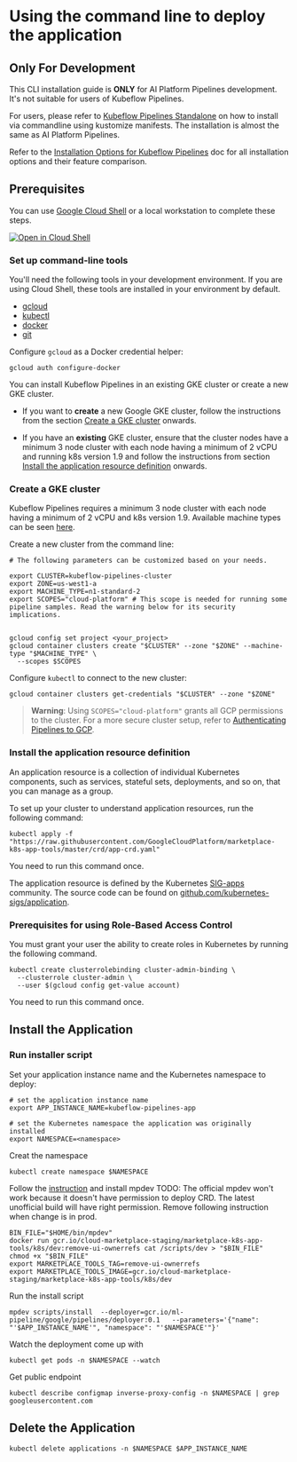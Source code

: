 # Using the command line to deploy the application

## Only For Development

This CLI installation guide is **ONLY** for AI Platform Pipelines development. It's not suitable for users of Kubeflow Pipelines.

For users, please refer to [Kubeflow Pipelines Standalone](https://www.kubeflow.org/docs/pipelines/installation/standalone-deployment/) on how to install via commandline using kustomize manifests. The installation is almost the same as AI Platform Pipelines.

Refer to the [Installation Options for Kubeflow Pipelines](https://www.kubeflow.org/docs/pipelines/installation/overview/) doc for all installation options and their feature comparison.

## Prerequisites

You can use [Google Cloud Shell](https://cloud.google.com/shell/) or a local
workstation to complete these steps.

[![Open in Cloud Shell](http://gstatic.com/cloudssh/images/open-btn.svg)](https://console.cloud.google.com/cloudshell/editor?cloudshell_git_repo=https://github.com/kubeflow/pipelines&cloudshell_open_in_editor=README.md&cloudshell_working_dir=manifests/gcp_marketplace)

### Set up command-line tools

You'll need the following tools in your development environment. If you are
using Cloud Shell, these tools are installed in your environment by default.

- [gcloud](https://cloud.google.com/sdk/gcloud/)
- [kubectl](https://kubernetes.io/docs/reference/kubectl/overview/)
- [docker](https://docs.docker.com/install/)
- [git](https://git-scm.com/book/en/v2/Getting-Started-Installing-Git)

Configure `gcloud` as a Docker credential helper:

```shell
gcloud auth configure-docker
```

You can install Kubeflow Pipelines in an existing GKE cluster or create a new GKE cluster.

- If you want to **create** a new Google GKE cluster, follow the instructions from the section [Create a GKE cluster](#create-gke-cluster) onwards.

- If you have an **existing** GKE cluster, ensure that the cluster nodes have a minimum 3 node cluster with each node having a minimum of 2 vCPU and running k8s version 1.9 and follow the instructions from section [Install the application resource definition](#install-application-resource-definition) onwards.

### <a name="create-gke-cluster"></a>Create a GKE cluster

Kubeflow Pipelines requires a minimum 3 node cluster with each node having a minimum of 2 vCPU and k8s version 1.9. Available machine types can be seen [here](https://cloud.google.com/compute/docs/machine-types).

Create a new cluster from the command line:

```shell
# The following parameters can be customized based on your needs.

export CLUSTER=kubeflow-pipelines-cluster
export ZONE=us-west1-a
export MACHINE_TYPE=n1-standard-2
export SCOPES="cloud-platform" # This scope is needed for running some pipeline samples. Read the warning below for its security implications.


gcloud config set project <your_project>
gcloud container clusters create "$CLUSTER" --zone "$ZONE" --machine-type "$MACHINE_TYPE" \
  --scopes $SCOPES
```

Configure `kubectl` to connect to the new cluster:

```shell
gcloud container clusters get-credentials "$CLUSTER" --zone "$ZONE"
```

> **Warning**: Using `SCOPES="cloud-platform"` grants all GCP permissions to the cluster. For a more secure cluster setup, refer to [Authenticating Pipelines to GCP](https://www.kubeflow.org/docs/gke/authentication/#authentication-from-kubeflow-pipelines).

### <a name="install-application-resource-definition"></a>Install the application resource definition

An application resource is a collection of individual Kubernetes components,
such as services, stateful sets, deployments, and so on, that you can manage as a group.

To set up your cluster to understand application resources, run the following command:

```shell
kubectl apply -f "https://raw.githubusercontent.com/GoogleCloudPlatform/marketplace-k8s-app-tools/master/crd/app-crd.yaml"
```

You need to run this command once.

The application resource is defined by the Kubernetes
[SIG-apps](https://github.com/kubernetes/community/tree/master/sig-apps)
community. The source code can be found on
[github.com/kubernetes-sigs/application](https://github.com/kubernetes-sigs/application).

### Prerequisites for using Role-Based Access Control

You must grant your user the ability to create roles in Kubernetes by running the following command.

```shell
kubectl create clusterrolebinding cluster-admin-binding \
  --clusterrole cluster-admin \
  --user $(gcloud config get-value account)
```

You need to run this command once.

## Install the Application

### Run installer script

Set your application instance name and the Kubernetes namespace to deploy:

```shell
# set the application instance name
export APP_INSTANCE_NAME=kubeflow-pipelines-app

# set the Kubernetes namespace the application was originally installed
export NAMESPACE=<namespace>
```

Creat the namespace

```shell
kubectl create namespace $NAMESPACE
```

Follow the [instruction](https://github.com/GoogleCloudPlatform/marketplace-k8s-app-tools/blob/master/docs/tool-prerequisites.md#tool-prerequisites) and install mpdev
TODO: The official mpdev won't work because it doesn't have permission to deploy CRD. The latest unofficial build will have right permission. Remove following instruction when change is in prod.

```
BIN_FILE="$HOME/bin/mpdev"
docker run gcr.io/cloud-marketplace-staging/marketplace-k8s-app-tools/k8s/dev:remove-ui-ownerrefs cat /scripts/dev > "$BIN_FILE"
chmod +x "$BIN_FILE"
export MARKETPLACE_TOOLS_TAG=remove-ui-ownerrefs
export MARKETPLACE_TOOLS_IMAGE=gcr.io/cloud-marketplace-staging/marketplace-k8s-app-tools/k8s/dev
```

Run the install script

```shell
mpdev scripts/install  --deployer=gcr.io/ml-pipeline/google/pipelines/deployer:0.1   --parameters='{"name": "'$APP_INSTANCE_NAME'", "namespace": "'$NAMESPACE'"}'

```

Watch the deployment come up with

```shell
kubectl get pods -n $NAMESPACE --watch
```

Get public endpoint

```shell
kubectl describe configmap inverse-proxy-config -n $NAMESPACE | grep googleusercontent.com

```

## Delete the Application

```shell
kubectl delete applications -n $NAMESPACE $APP_INSTANCE_NAME
```
